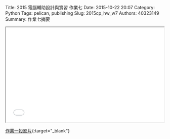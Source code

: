 Title: 2015 電腦輔助設計與實習 作業七
Date: 2015-10-22 20:07
Category: Python
Tags: pelican, publishing
Slug: 2015cp_hw_w7
Authors: 40323149
Summary: 作業七摘要

<iframe src="simplest.html" width="500" height="300"></iframe>

[作業一投影片](simplest.html){:target="_blank"}